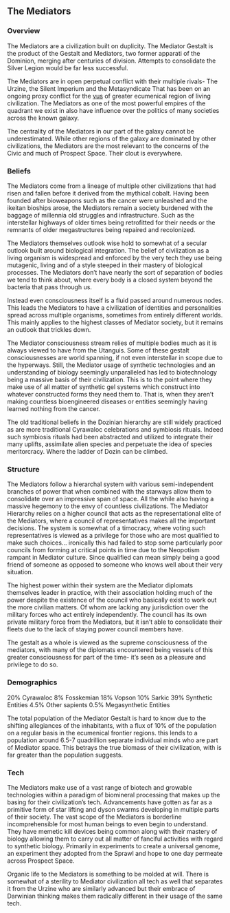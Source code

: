 <h2>The Mediators</h2>

### Overview

The Mediators are a civilization built on duplicity.  The Mediator Gestalt is the product of the Gestalt and Mediators, two former apparati of the Dominion, merging after centuries of division.  Attempts to consolidate the Silver Legion would be far less successful.  

The Mediators are in open perpetual conflict with their multiple rivals- The Urzine, the Silent Imperium and the Metasyndicate That has been on an ongoing proxy conflict for the [vus](Cultural_Beliefs/Vus_Valuation.md) of greater ecumenical region of living civilization. The Mediators as one of the most powerful empires of the quadrant we exist in also have influence over the politics of many societies across the known galaxy.

The centrality of the Mediators in our part of the galaxy cannot be underestimated. While other regions of the galaxy are dominated by other civilizations, the Mediators are the most relevant to the concerns of the Civic and much of Prospect Space.  Their clout is everywhere.

### Beliefs

The Mediators come from a lineage of multiple other civilizations that had risen and fallen before it derived from the mythical cobalt. Having been founded after bioweapons such as the cancer were unleashed and the ikeitan bioships arose, the Mediators remain a society burdened with the baggage of millennia old struggles and infrastructure.  Such as the interstellar highways of older times being retrofitted for their needs or the remnants of older megastructures being repaired and recolonized.

The Mediators themselves outlook wise hold to somewhat of a secular outlook built around biological integration.  The belief of civilization as a living organism is widespread and enforced by the very tech they use being mutagenic, living and of a style steeped in their mastery of biological processes. The Mediators don’t have nearly the sort of separation of bodies we tend to think about, where every body is a closed system beyond the bacteria that pass through us.

Instead even consciousness itself is a fluid passed around numerous nodes.  This leads the Mediators to have a civilization of identities and personalities spread across multiple organisms, sometimes from entirely different worlds. This mainly applies to the highest classes of Mediator society, but it remains an outlook that trickles down.

The Mediator consciousness stream relies of multiple bodies much as it is always viewed to have from the Utanguis.  Some of these gestalt consciousnesses are world spanning, if not even interstellar in scope due to the hyperways. Still, the Mediator usage of synthetic technologies and an understanding of biology seemingly unparalleled has led to biotechnology being a massive basis of their civilization.  This is to the point where they make use of all matter of synthetic gel systems which construct into whatever constructed forms they need them to.  That is, when they aren’t making countless bioengineered diseases or entities seemingly having learned nothing from the cancer.

The old traditional beliefs in the Dozinian hierarchy are still widely practiced as are more traditional Cyrawaloc celebrations and symbiosis rituals.   Indeed such symbiosis rituals had been abstracted and utilized to integrate their many uplifts, assimilate alien species and perpetuate the idea of species meritorcracy.  Where the ladder of Dozin can be climbed.

### Structure

The Mediators follow a hierarchal system with various semi-independent branches of power that when combined with the starways allow them to consolidate over an impressive span of space.  All the while also having a massive hegemony to the envy of countless civilizations. The Mediator Hierarchy relies on a higher council that acts as the representational elite of the Mediators, where a council of representatives makes all the important decisions. The system is somewhat of a timocracy, where voting such representatives is viewed as a privilege for those who are most qualified to make such choices... ironically this had failed to stop some particularly poor councils from forming at critical points in time due to the Neopotism rampant in Mediator culture.  Since qualified can mean simply being a good friend of someone as opposed to someone who knows well about their very situation.

The highest power within their system are the Mediator diplomats themselves leader in practice, with their association holding much of the power despite the existence of the council who basically exist to work out the more civilian matters.  Of whom are lacking any jurisdiction over the military forces who act entirely independently. The council has its own private military force from the Mediators, but it isn’t able to consolidate their fleets due to the lack of staying power council members have.

The gestalt as a whole is viewed as the supreme consciousness of the mediators, with many of the diplomats encountered being vessels of this greater consciousness for part of the time- it’s seen as a pleasure and privilege to do so.

### Demographics

20% Cyrawaloc
8% Fosskemian
18% Vopson
10% Sarkic
39% Synthetic Entities
4.5% Other sapients
0.5% Megasynthetic Entities

The total population of the Mediator Gestalt is hard to know due to the shifting allegiances of the inhabitants, with a flux of 10% of the population on a regular basis in the ecumenical frontier regions. this lends to a population around 6.5-7 quadrillion separate individual minds who are part of Mediator space. This betrays the true biomass of their civilization, with is far greater than the population suggests.

### Tech

The Mediators make use of a vast range of biotech and growable technologies within a paradigm of biomineral processing that makes up the basing for their civilization’s tech.  Advancements have gotten as far as a primitive form of star lifting and dyson swarms developing in multiple parts of their society.
The vast scope of the Mediators is borderline incomprehensible for most human beings to even begin to understand.  They have memetic kill devices being common along with their mastery of biology allowing them to carry out all matter of fanciful activities with regard to synthetic biology.  Primarily in experiments to create a universal genome, an experiment they adopted from the Sprawl and hope to one day permeate across Prospect Space.

Organic life to the Mediators is something to be molded at will. There is somewhat of a sterility to Mediator civilization all tech as well that separates it from the Urzine who are similarly advanced but their embrace of Darwinian thinking makes them radically different in their usage of the same tech.
​
